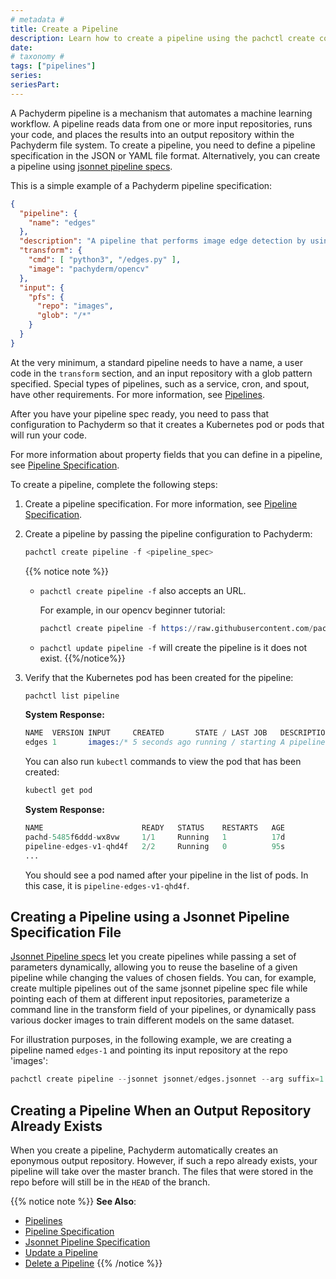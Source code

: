 ```yaml
---
# metadata # 
title: Create a Pipeline
description: Learn how to create a pipeline using the pachctl create command. 
date: 
# taxonomy #
tags: ["pipelines"]
series:
seriesPart:
---
```


A Pachyderm pipeline is a mechanism that automates a machine learning workflow.
A pipeline reads data from one or more input repositories, runs your code, and
places the results into an output repository within the Pachyderm file system.
To create a pipeline, you need to define a pipeline specification in the JSON
or YAML file format. Alternatively, you can create a pipeline using [jsonnet pipeline specs](#creating-a-pipeline-using-a-jsonnet-pipeline-specification-file).

This is a simple example of a Pachyderm pipeline specification:

```json
{
  "pipeline": {
    "name": "edges"
  },
  "description": "A pipeline that performs image edge detection by using the OpenCV library.",
  "transform": {
    "cmd": [ "python3", "/edges.py" ],
    "image": "pachyderm/opencv"
  },
  "input": {
    "pfs": {
      "repo": "images",
      "glob": "/*"
    }
  }
}
```

At the very minimum, a standard pipeline needs to have a name, a user code
in the `transform` section, and an input
repository with a glob pattern specified. Special types
of pipelines, such as a service, cron, and spout,
have other requirements.
For more information, see [Pipelines](../../../concepts/pipeline-concepts/pipeline/).

After you have your pipeline spec ready, you need to pass that configuration
to Pachyderm so that it creates a Kubernetes pod or pods that will run your code.

For more information about property fields that you can define in a pipeline,
see [Pipeline Specification](../../../reference/pipeline-spec/).

To create a pipeline, complete the following steps:

1. Create a pipeline specification. For more information, see
[Pipeline Specification](../../../reference/pipeline-spec/).

1. Create a pipeline by passing the pipeline configuration to Pachyderm:

    ```s
    pachctl create pipeline -f <pipeline_spec>
    ```
   {{% notice note %}}
   -  `pachctl create pipeline -f` also accepts an URL.

      For example, in our opencv beginner tutorial:
      ```s
      pachctl create pipeline -f https://raw.githubusercontent.com/pachyderm/pachyderm/{{< majorMinorVersion >}}/examples/opencv/edges.json
      ```
   -  `pachctl update pipeline -f` will create the pipeline is it does not exist.
  {{%/notice%}}
       

2. Verify that the Kubernetes pod has been created for the pipeline:

    ```s
    pachctl list pipeline
    ```

    **System Response:**

    ```s
    NAME  VERSION INPUT     CREATED       STATE / LAST JOB   DESCRIPTION
    edges 1       images:/* 5 seconds ago running / starting A pipeline that performs image edge detection by using the OpenCV library.
    ```

    You can also run `kubectl` commands to view the pod that has been created:

    ```s
    kubectl get pod
    ```

    **System Response:**

    ```s
    NAME                      READY   STATUS    RESTARTS   AGE
    pachd-5485f6ddd-wx8vw     1/1     Running   1          17d
    pipeline-edges-v1-qhd4f   2/2     Running   0          95s
    ...
    ```

    You should see a pod named after your pipeline in the list of pods.
    In this case, it is `pipeline-edges-v1-qhd4f`.

## Creating a Pipeline using a Jsonnet Pipeline Specification File

[Jsonnet Pipeline specs](../jsonnet-pipeline-specs/) let you create pipelines while passing a set of parameters dynamically, allowing you to reuse the baseline of a given pipeline while changing the values of chosen fields.
You can, for example, create multiple pipelines out of the same jsonnet pipeline spec file while pointing each of them at different input repositories, parameterize a command line in the transform field of your pipelines, or dynamically pass various docker images to train different models on the same dataset. 

For illustration purposes, in the following example, we are creating a pipeline named `edges-1` and pointing its input repository at the repo 'images':
```s
pachctl create pipeline --jsonnet jsonnet/edges.jsonnet --arg suffix=1 --arg src=images
```
## Creating a Pipeline When an Output Repository Already Exists

When you create a pipeline, Pachyderm automatically creates an eponymous output
repository. However, if such a repo already exists, your pipeline will take
over the master branch. The files that were stored in the repo before
will still be in the `HEAD` of the branch.

{{% notice note %}}
**See Also**:
- [Pipelines](../../../concepts/pipeline-concepts/pipeline/)
- [Pipeline Specification](../../../reference/pipeline-spec/)
- [Jsonnet Pipeline Specification](../jsonnet-pipeline-specs/)
- [Update a Pipeline](../updating-pipelines/)
- [Delete a Pipeline](../delete-pipeline/)
{{% /notice %}}
